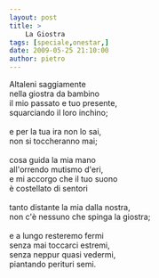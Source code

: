 ```yaml
---
layout: post
title: >
    La Giostra
tags: [speciale,onestar,]
date: 2009-05-25 21:10:00
author: pietro
---
```

Altaleni saggiamente<br/>nella giostra da bambino<br/>il mio passato e tuo presente,<br/>squarciando il loro inchino;<br/><br/>e per la tua ira non lo sai,<br/>non si toccheranno mai;<br/><br/>cosa guida la mia mano<br/>all'orrendo mutismo d'eri,<br/>e mi accorgo che il tuo suono<br/>è costellato di sentori<br/><br/>tanto distante la mia dalla nostra,<br/>non c'è nessuno che spinga la giostra;<br/><br/>e a lungo resteremo fermi<br/>senza mai toccarci estremi,<br/>senza neppur quasi vedermi,<br/>piantando perituri semi.
